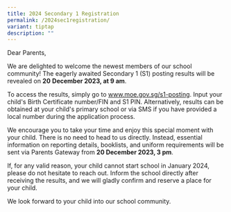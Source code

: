 ```yaml
---
title: 2024 Secondary 1 Registration
permalink: /2024sec1registration/
variant: tiptap
description: ""
---
```

<p>Dear Parents,</p><p>We are delighted to welcome the newest members of our school community! The eagerly awaited Secondary 1 (S1) posting results will be revealed on <strong>20</strong> <strong>December 2023, at 9 am</strong>.</p><p>To access the results, simply go to <a href="http://www.moe.gov.sg/s1-posting" rel="noopener noreferrer nofollow" target="_blank">www.moe.gov.sg/s1-posting</a>. Input your child's Birth Certificate number/FIN and S1 PIN. Alternatively, results can be obtained at your child's primary school or via SMS if you have provided a local number during the application process.</p><p>We encourage you to take your time and enjoy this special moment with your child. There is no need to head to us directly. Instead, essential information on reporting details, booklists, and uniform requirements will be sent via Parents Gateway from <strong>20 December 2023, 3 pm</strong>.</p><p>If, for any valid reason, your child cannot start school in January 2024, please do not hesitate to reach out. Inform the school directly after receiving the results, and we will gladly confirm and reserve a place for your child.</p><p>We look forward to your child into our school community.</p><p></p>